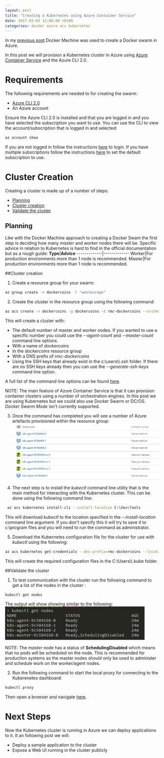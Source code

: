 ```yaml
---
layout: post
title: "Creating a Kubernetes using Azure Container Service"
date: 2017-03-02 12:00:00 +0100
categories: docker azure acs kubernetes
---
```

In my [previous post](2016-10-01-creating-a-docker-swarm-in-azure.markdown) Docker Machine was used to create a Docker swarm in Azure.

In this post we will provision a Kubernetes cluster in Azure using [Azure Container Service](https://azure.microsoft.com/en-gb/services/container-service/) and the Azure CLI 2.0.

# Requirements
The following requirements are needed to for creating the swarm:

- [Azure CLI 2.0](https://docs.microsoft.com/en-us/cli/azure/install-azure-cli)
- An Azure account

Ensure the Azure CLI 2.0 is installed and that you are logged in and you have selected the subscription you want to use.  You can use the CLI to view the account/subscription that is logged in and selected:
```bash
az account show
```
If you are not logged in follow the instructions [here](https://docs.microsoft.com/en-us/cli/azure/authenticate-azure-cli) to login. If you have multiple subscriptions follow the instructions [here](https://docs.microsoft.com/en-us/cli/azure/manage-azure-subscriptions-azure-cli) to set the default subscription to use.

# Cluster Creation
Creating a cluster is made up of a number of steps:

* [Planning](#planning)
* [Cluster creation](#cluster-creation)
* [Validate the cluster](#validate-the-cluster)

## Planning
Like with the Docker Machine approach to creating a Docker Swam the first step is deciding how many *master* and *worker* nodes there will be.  Specific advice in relation to Kubernetes is hard to find in the official documentation but as a rough guide:
**Type**|**Advice**
  -------------|-------------
  Worker|For production environments more than 1 node is recommended.
  Master|For production environments more than 1 node is recommended.

##Cluster creation
1) Create a resource group for your swarm:
```bash
az group create -n dockercoins -l "westeurope"
```

2) Create the cluster in the resource group using the following command:
```bash
az acs create -n dockercoins -g dockercoins -d rmc-dockercoins --orchestrator-type kubernetes
```
This will create a cluster with:

* The default number of master and worker nodes. If you wanted to use a specific number you could use the *--agent-count* and *--master-count* command line options.
* With a name of *dockercoins*
* In the *dockercoins* resource group
* With a DNS prefix of *rmc-dockercoins*
* Using the SSH keys that already exist in the c:\users\\<user>\\\.ssh folder. If there are no SSH keys already then you can use the *--generate-ssh-keys* command line option.

A full list of the command line options can be found [here](https://docs.microsoft.com/en-us/cli/azure/acs#create). 

NOTE: The main feature of Azure Container Service is that it can provision container clusters using a number of orchestration engines. In this post we are using Kubernetes but we could also use Docker Swarm or DC/OS. *Docker Swarm Mode* isn't currently supported.

3) Once the command has completed you will see a number of Azure artefacts provisioned within the resource group:
![resource group](/images/swarmacs/Resourcegroup.PNG)

4) The next step is to install the *kubectl* command line utility that is the main method for interacting with the Kubernetes cluster. This can be done using the following command line:

```bash
 az acs kubernetes install-cli --install-location C:\Dev\Tools
```

This will download *kubectl* to the location specified in the *--install-location* command line argument. If you don't specify this it will try to save it to c:\program files and you will need to run the command as administrator.

5) Download the Kubernetes configuration file for the cluster for use with *kubectl* using the following:

```bash
az acs kubernetes get-credentials --dns-prefix=rmc-dockercoins --location=westeurope --user azureuser
```

This will create the required configuration files in the C:\Users\\<user>\\.kube folder.

##Validate the cluster
1) To test communication with the cluster run the following command to get a list of the nodes in the cluster :
```bash
kubectl get nodes
```
The output will show showing similar to the following:
![fqdn](/images/swarmacs/getnodes.png)

NOTE: The *master* node has a status of **SchedulingDisabled** which means that no pods will be scheduled on the node. This is recommended for production systems as the master nodes should only be used to administer and schedule work on the worker/agent nodes.

2) Run the following command to start the local proxy for connecting to the Kuberenetes dashboard:

```bash
kubectl proxy
```

 Then open a browser and navigate [here](http://127.0.0.1:8001/api/v1/proxy/namespaces/kube-system/services/kubernetes-dashboard/#/workload?namespace=default).

# Next Steps

Now the Kubernetes cluster is running in Azure we can deploy applications to it. It an following post we will:

* Deploy a sample application to the cluster
* Expose a Web UI running in the cluster publicly



